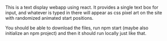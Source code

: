 This is a text display webapp using react. It provides a single text box for input, and whatever is typed in there will appear as css pixel art on the site with randomized animated start positions.

You should be able to download the files, run npm start (maybe also initialize an npm project) and then it should run locally just like that.
